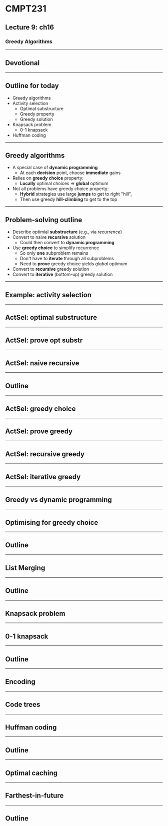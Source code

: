 # CMPT231
## Lecture 9: ch16
### Greedy Algorithms

---
## Devotional

---
## Outline for today
+ Greedy algorithms
+ Activity selection
  + Optimal substructure
  + Greedy property
  + Greedy solution
+ Knapsack problem
  + 0-1 knapsack
+ Huffman coding

---
## Greedy algorithms
+ A special case of **dynamic programming**
  + At each **decision** point, choose **immediate** gains
+ Relies on **greedy choice** property:
  + **Locally** optimal choices &rArr; **global** optimum
+ Not all problems have greedy choice property:
  + **Hybrid** strategies use large **jumps** to get to right "hill",
  + Then use greedy **hill-climbing** to get to the top

---
## Problem-solving outline
+ Describe optimial **substructure** (e.g., via *recurrence*)
+ Convert to naive **recursive** solution
  + Could then convert to **dynamic programming**
+ Use **greedy choice** to simplify recurrence
  + So only **one** subproblem remains
  + Don't have to **iterate** through all subproblems
  + Need to **prove** greedy choice yields *global* optimum
+ Convert to **recursive** greedy solution
+ Convert to **iterative** (bottom-up) greedy solution

---
## Example: activity selection

---
## ActSel: optimal substructure

---
## ActSel: prove opt substr

---
## ActSel: naive recursive

---
## Outline

---
## ActSel: greedy choice

---
## ActSel: prove greedy

---
## ActSel: recursive greedy

---
## ActSel: iterative greedy

---
## Greedy vs dynamic programming

---
## Optimising for greedy choice

---
## Outline

---
## List Merging

---
## Outline

---
## Knapsack problem

---
## 0-1 knapsack

---
## Outline

---
## Encoding

---
## Code trees

---
## Huffman coding

---
## Outline

---
## Optimal caching

---
## Farthest-in-future

---
## Outline

